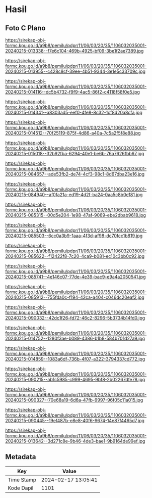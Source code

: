 # Hasil

## Foto C Plano

https://sirekap-obj-formc.kpu.go.id/a9b8/pemilu/pdpr/11/06/03/20/35/1106032035001-20240215-013338--f7e6c104-469b-4925-bf09-3be1f2ae7389.jpg

https://sirekap-obj-formc.kpu.go.id/a9b8/pemilu/pdpr/11/06/03/20/35/1106032035001-20240215-013955--c428c8cf-39ee-4b51-9344-3e1e5c33709c.jpg

https://sirekap-obj-formc.kpu.go.id/a9b8/pemilu/pdpr/11/06/03/20/35/1106032035001-20240215-014116--dc5b4732-f9f9-4ac5-86f2-c4118f58f0e5.jpg

https://sirekap-obj-formc.kpu.go.id/a9b8/pemilu/pdpr/11/06/03/20/35/1106032035001-20240215-014341--a8303ad5-eef0-4fe8-8c32-1cf8d20a8cfa.jpg

https://sirekap-obj-formc.kpu.go.id/a9b8/pemilu/pdpr/11/06/03/20/35/1106032035001-20240215-014512--70f25119-875f-4d86-a40a-7c5a2f5f8e88.jpg

https://sirekap-obj-formc.kpu.go.id/a9b8/pemilu/pdpr/11/06/03/20/35/1106032035001-20240215-015018--32b92fba-6294-40e1-be6b-76a7626fbb67.jpg

https://sirekap-obj-formc.kpu.go.id/a9b8/pemilu/pdpr/11/06/03/20/35/1106032035001-20240215-084657--ade53fb2-de74-4cf3-98c1-8d67dba23e16.jpg

https://sirekap-obj-formc.kpu.go.id/a9b8/pemilu/pdpr/11/06/03/20/35/1106032035001-20240215-084940--af0fa21a-ed19-4d2f-ba24-0aa5c8b0e181.jpg

https://sirekap-obj-formc.kpu.go.id/a9b8/pemilu/pdpr/11/06/03/20/35/1106032035001-20240215-085315--00d5e204-1e98-47af-9069-ebe2dbab9618.jpg

https://sirekap-obj-formc.kpu.go.id/a9b8/pemilu/pdpr/11/06/03/20/35/1106032035001-20240215-085503--6cc0a3b9-1aaa-4f3d-af98-dc70fcc1b819.jpg

https://sirekap-obj-formc.kpu.go.id/a9b8/pemilu/pdpr/11/06/03/20/35/1106032035001-20240215-085622--f12422f8-7c20-4ca9-b081-ec10c3bb0c92.jpg

https://sirekap-obj-formc.kpu.go.id/a9b8/pemilu/pdpr/11/06/03/20/35/1106032035001-20240215-085741--4e146c07-77de-4e39-bac9-e9a4a2050541.jpg

https://sirekap-obj-formc.kpu.go.id/a9b8/pemilu/pdpr/11/06/03/20/35/1106032035001-20240215-085912--755fda0c-f194-42ca-a404-c046dc20eaf2.jpg

https://sirekap-obj-formc.kpu.go.id/a9b8/pemilu/pdpr/11/06/03/20/35/1106032035001-20240215-090032--42dc1f26-fd72-46c2-8296-5b3734b14fd0.jpg

https://sirekap-obj-formc.kpu.go.id/a9b8/pemilu/pdpr/11/06/03/20/35/1106032035001-20240215-014752--1280f3ae-b089-4386-b1b8-584b701d27a9.jpg

https://sirekap-obj-formc.kpu.go.id/a9b8/pemilu/pdpr/11/06/03/20/35/1106032035001-20240215-014859--1083a6df-736b-4f07-a322-3794337cd772.jpg

https://sirekap-obj-formc.kpu.go.id/a9b8/pemilu/pdpr/11/06/03/20/35/1106032035001-20240215-090215--ab1c5985-c999-4695-9bf8-2b02267dfe78.jpg

https://sirekap-obj-formc.kpu.go.id/a9b8/pemilu/pdpr/11/06/03/20/35/1106032035001-20240215-090327--70e68a19-6d6a-47fb-9997-96f05c11a015.jpg

https://sirekap-obj-formc.kpu.go.id/a9b8/pemilu/pdpr/11/06/03/20/35/1106032035001-20240215-090445--19ef487b-e8e8-40f6-9674-14e87f4465d7.jpg

https://sirekap-obj-formc.kpu.go.id/a9b8/pemilu/pdpr/11/06/03/20/35/1106032035001-20240215-013642--3d271c8e-9b46-4de3-bae1-9b9164de99ef.jpg


## Metadata

| Key        | Value               |
| ---------- | ------------------- |
| Time Stamp | 2024-02-17 13:05:41 |
| Kode Dapil | 1101                |



